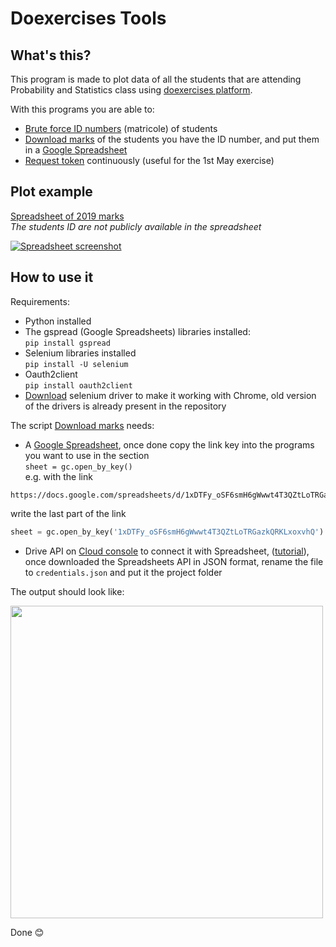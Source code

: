 # Doexercises Tools
## What's this?
This program is made to plot data of all the students that are attending Probability and Statistics class using [doexercises platform](http://datascience.maths.unitn.it/doexercises/).

With this programs you are able to:
* [Brute force ID numbers](https://github.com/MarcoDiFrancesco/DoexercisesTools/blob/master/bruteForceMatricola.py) (matricole) of students
* [Download marks](https://github.com/MarcoDiFrancesco/DoexercisesTools/blob/master/getMarks.py) of the students you have the ID number, and put them in a [Google Spreadsheet](https://docs.google.com/spreadsheets/)
* [Request token](https://github.com/MarcoDiFrancesco/DoexercisesTools/blob/master/requestToken.py) continuously (useful for the 1st May exercise)


## Plot example
[Spreadsheet of 2019 marks](https://docs.google.com/spreadsheets/d/1xDTFy_oSF6smH6gWwwt4T3QZtLoTRGazkQRKLxoxvhQ/pubhtml)  
*The students ID are not publicly available in the spreadsheet*

[![Spreadsheet screenshot](https://i.imgur.com/15HZLfp.png)](https://docs.google.com/spreadsheets/d/1xDTFy_oSF6smH6gWwwt4T3QZtLoTRGazkQRKLxoxvhQ/pubhtml)
## How to use it
Requirements:
* Python installed
* The gspread (Google Spreadsheets) libraries installed:  
`pip install gspread`
* Selenium libraries installed  
`pip install -U selenium`
* Oauth2client  
`pip install oauth2client`
* [Download](https://sites.google.com/a/chromium.org/chromedriver/downloads) selenium driver to make it working with Chrome, old version of the drivers is already present in the repository

The script [Download marks](https://github.com/MarcoDiFrancesco/DoexercisesTools/blob/master/getMarks.py) needs:
* A [Google Spreadsheet](https://docs.google.com/spreadsheets), once done copy the link key into the programs you want to use in the section  
`sheet = gc.open_by_key()`  
e.g. with the link  
```
https://docs.google.com/spreadsheets/d/1xDTFy_oSF6smH6gWwwt4T3QZtLoTRGazkQRKLxoxvhQ
```
write the last part of the link
```python
sheet = gc.open_by_key('1xDTFy_oSF6smH6gWwwt4T3QZtLoTRGazkQRKLxoxvhQ')
```

* Drive API on [Cloud console](https://console.developers.google.com/apis) to connect it with Spreadsheet, ([tutorial](https://developers.google.com/sheets/api/quickstart/python)), once downloaded the Spreadsheets API in JSON format, rename the file to `credentials.json` and put it the project folder

The output should look like:

<!-- cmd output downlaod marks -->
<img src="https://i.imgur.com/xi8IV3I.png" width="500">

Done 😊
